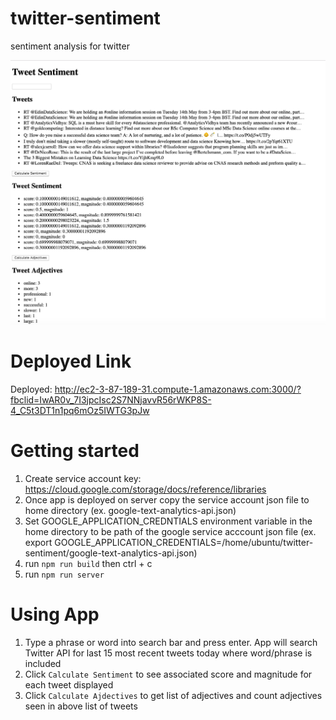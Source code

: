 # twitter-sentiment
sentiment analysis for twitter

<img src = "twitter_sentiment.png" width =700>

# Deployed Link
Deployed: http://ec2-3-87-189-31.compute-1.amazonaws.com:3000/?fbclid=IwAR0v_7I3jpcIsc2S7NNjavvR56rWKP8S-4_C5t3DT1n1pq6mOz5IWTG3pJw


# Getting started
1. Create service account key: https://cloud.google.com/storage/docs/reference/libraries
2. Once app is deployed on server copy the service account json file to home directory (ex. google-text-analytics-api.json)
3. Set GOOGLE_APPLICATION_CREDNTIALS environment variable in the home directory to be path of the google service acccount json file (ex. export GOOGLE_APPLICATION_CREDENTIALS=/home/ubuntu/twitter-sentiment/google-text-analytics-api.json)
4. run `npm run build` then ctrl + c
5. run `npm run server`

# Using App
1. Type a phrase or word into search bar and press enter. App will search Twitter API for last 15 most recent tweets today where word/phrase is included
2. Click `Calculate Sentiment` to see associated score and magnitude for each tweet displayed
3. Click `Calculate Ajdectives` to get list of adjectives and count adjectives seen in above list of tweets 
